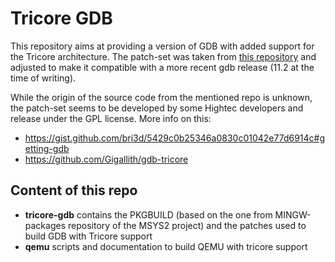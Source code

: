 # Tricore GDB

This repository aims at providing a version of GDB with added support for the Tricore architecture.
The patch-set was taken from [this repository](https://github.com/Gigallith/gdb-tricore) and adjusted to
make it compatible with a more recent gdb release (11.2 at the time of writing).

While the origin of the source code from the mentioned repo is unknown, the patch-set seems to be developed by some Hightec
developers and release under the GPL license. More info on this:

- https://gist.github.com/bri3d/5429c0b25346a0830c01042e77d6914c#getting-gdb
- https://github.com/Gigallith/gdb-tricore

## Content of this repo

- **tricore-gdb** contains the PKGBUILD (based on the one from MINGW-packages repository of the MSYS2 project) and the patches
used to build GDB with Tricore support
- **qemu** scripts and documentation to build QEMU with tricore support